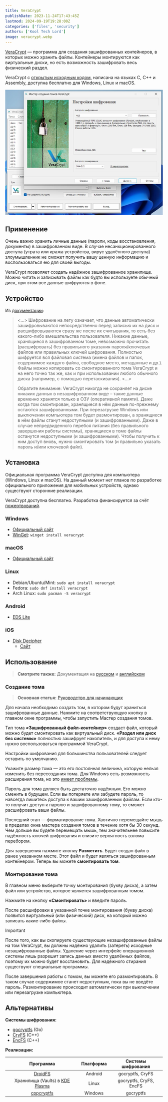```yaml
---
title: VeraCrypt
publishDate: 2023-11-24T17:43:45Z
lastmod: 2024-09-19T19:28:00Z
categories: ['files', 'security']
authors: ['Kool Tech Lord']
image: veracrypt.webp
---
```


[VeraCrypt] — программа для создания зашифрованных контейнеров, в которых можно
хранить файлы. Контейнеры монтируются как виртуальные диски, но есть возможность
зашифровать весь физический раздел.

<!--more-->

VeraCrypt с [открытым исходным кодом], написана на языках C, C++ и Assembly,
доступна бесплатно для Windows, Linux и macOS.

[VeraCrypt]: https://veracrypt.fr
[открытым исходным кодом]: https://veracrypt.fr/code/VeraCrypt

![VeraCrypt](veracrypt.webp)

## Применение

Очень важно хранить личные данные (пароли, коды восстановления, документы) в
зашифрованном виде. В случае несанкционированного доступа (утрата или кража
устройства, вирус удалённого доступа) злоумышленник не сможет получить вашу
ценную информацию и воспользоваться ею для своей выгоды.

VeraCrypt позволяет создать надёжное зашифрованное хранилище. Можно читать и
записывать файлы как будто вы используете обычный диск, при этом все данные
шифруются в фоне.

## Устройство

Из [документации](https://veracrypt.fr/ru/Introduction.html):

> <...> Шифрование на лету означает, что данные автоматически зашифровываются
непосредственно перед записью их на диск и расшифровываются сразу же после их
считывания, то есть без какого-либо вмешательства пользователя. Никакие данные,
хранящиеся в зашифрованном томе, невозможно прочитать (расшифровать) без
правильного указания пароля/ключевых файлов или правильных ключей шифрования.
Полностью шифруется вся файловая система (имена файлов и папок, содержимое
каждого файла, свободное место, метаданные и др.). Файлы можно копировать со
смонтированного тома VeraCrypt и на него точно так же, как и при использовании
любого обычного диска (например, с помощью перетаскивания). <...>
>
> Обратите внимание: VeraCrypt никогда не сохраняет на диске никаких данных в
незашифрованном виде – такие данные временно хранятся только в ОЗУ (оперативной
памяти). Даже когда том смонтирован, хранящиеся в нём данные по-прежнему
остаются зашифрованными. При перезагрузке Windows или выключении компьютера том
будет размонтирован, а хранящиеся в нём файлы станут недоступными (и
зашифрованными). Даже в случае непредвиденного перебоя питания (без правильного
завершения работы системы), хранящиеся в томе файлы останутся недоступными (и
зашифрованными). Чтобы получить к ним доступ вновь, нужно смонтировать том (и
правильно указать пароль и/или ключевой файл).

## Установка

Официальная программа VeraCrypt доступна для компьютера (Windows, Linux и
macOS). На данный момент нет планов по разработке официального приложения для
мобильных устройств, однако существуют сторонние реализации.

VeraCrypt доступна бесплатно. Разработка финансируется за счёт [пожертвований].

[пожертвований]: https://veracrypt.fr/en/Donation.html

### Windows

- [Официальный сайт](https://veracrypt.fr/en/Downloads.html)
- [WinGet](/wiki/winget): `winget install veracrypt`

### macOS

- [Официальный сайт](https://veracrypt.fr/en/Downloads.html)

### Linux

- Debian/Ubuntu/Mint: `sudo apt install veracrypt`
- Fedora: `sudo dnf install veracrypt`
- Arch Linux: `sudo pacman -S veracrypt`

### Android

- [EDS Lite](https://f-droid.org/packages/com.sovworks.edslite)

### iOS

- [Disk Decipher](https://apps.apple.com/app/id516538625)
    - [Сайт](https://disk-decipher.app)

## Использование

> **Смотрите также:** Документация на
[русском](https://veracrypt.fr/ru/Documentation.html)
и [английском](https://veracrypt.fr/en/Documentation.html)

### Создание тома

> **Основная статья:**
[Руководство для начинающих](https://veracrypt.fr/ru/Beginner%27s%20Tutorial.html)

Для начала необходимо создать том, в котором будут храниться зашифрованные
данные. Нажмите на соответствующую кнопку в главном окне программы, чтобы
запустить Мастер создания томов.

Тип тома **«Зашифрованный файл-контейнер»** создаст файл, который можно будет
смонтировать как виртуальный диск. **«Раздел или диск без системы»** полностью
зашифрует накопитель, и для доступа к нему нужно воспользоваться программой
VeraCrypt.

Настройки шифрования для большинства пользователей следует оставить по
умолчанию.

Укажите размер тома — это его постоянная величина, которую нельзя изменить без
пересоздания тома. Для Windows есть возможность расширения тома, но это
[имеет проблемы](https://superuser.com/a/1512506).

Пароль для тома должен быть достаточно надёжным. Его можно сменить в будущем.
Если вы потеряете или забудете пароль, то навсегда лишитесь доступа к вашим
зашифрованным файлам. Если кто-то получит доступ к паролю и зашифрованному тому,
то сможет расшифровать ваши файлы.

Последний этап — форматирование тома. Хаотично перемещайте мышь в пределах окна
мастера создания томов в течение хотя бы 30 секунд. Чем дольше вы будете
перемещать мышь, тем значительнее повысите надёжность ключей шифрования и
снизите вероятность взлома перебором.

Для завершения нажмите кнопку **Разметить**. Будет создан файл в ранее
указанном месте. Этот файл и будет являться зашифрованным контейнером. Теперь
вы можете **смонтировать том**.

### Монтирование тома

В главном меню выберите точку монтирования (букву диска), а затем файл или
устройство, которое является зашифрованным томом.

Нажмите на кнопку **«Смонтировать»** и введите пароль.

После расшифровки в указанной точке монтирования (букву диска) появится
виртуальный (или физический) диск, на который можно записать какие-либо файлы.

> [!important]
> После того, как вы скопируете существующие незашифрованные файлы на том
VeraCrypt, вы должны надёжно удалить (затереть) исходные незашифрованные файлы.
Удаление через интерфейс операционной системы лишь разрешит запись данных
вместо удалённых файлов, поэтому их можно будет восстановить. Для надёжного
стирания существуют специальные программы.

После завершения работы с томом, вы можете его размонтировать. В таком случае
содержимое станет недоступным, пока вы не введёте пароль. Размонтирование
происходит автоматически при выключении или перезагрузке компьютера.

## Альтернативы

**Системы шифрования:**

- [gocryptfs](https://nuetzlich.net/gocryptfs) (Go)
- [CryFS](https://www.cryfs.org) (C++)
- [EncFS](https://vgough.github.io/encfs) (C++)

**Реализации:**

|Программа|Платформа|Системы шифрования|
|:-------:|:-------:|:----------------:|
|[DroidFS]|Android|gocryptfs, CryFS
|Хранилища (Vaults) в [KDE Plasma]|Linux|gocryptfs, CryFS, EncFS
|[cppcryptfs]|Windows|gocryptfs

[DroidFS]: https://github.com/hardcore-sushi/DroidFS#readme
[KDE Plasma]: https://kde.org/plasma-desktop
[cppcryptfs]: https://github.com/bailey27/cppcryptfs#readme
